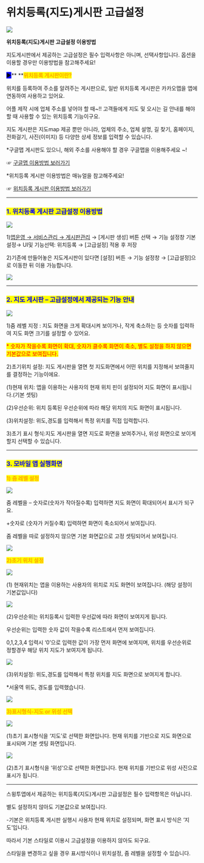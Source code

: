 # 위치등록(지도)게시판 고급설정

![](https://wp.swing2app.co.kr/wp-content/uploads/2020/11/%EC%9C%84%EC%B9%98%EB%93%B1%EB%A1%9D%EC%A0%9C%EB%AA%A91.png)

**위치등록(지도)게시판 고급설정 이용방법** &#x20;

지도게시판에서 제공하는 고급설정은 필수 입력사항은 아니며, 선택사항입니다. 옵션을 이용할 경우만 이용방법을 참고해주세요!

<mark style="background-color:blue;">**▶**</mark>**  **<mark style="color:orange;">**위치등록 게시판이란?**</mark>

위치를 등록하여 주소를 알려주는 게시판으로, 일반 위치등록 게시판은 카카오맵을 앱에 연동하여 사용하고 있어요.

어플 제작 시에 업체 주소를 넣어야 할 때\~!! 고객들에게 지도 및 오시는 길 안내를 해야 할 때 사용할 수 있는 위치등록 기능이구요.

지도 게시판은 지도map 제공 뿐만 아니라, 업체의 주소, 업체 설명, 길 찾기, 홈페이지, 전화걸기, 사진(이미지) 등 다양한 상세 정보를 입력할 수 있습니다.

\*구글맵 게시판도 있으니, 해외 주소를 사용해야 할 경우 구글맵을 이용해주세요 \~!

☞ [구글맵 이용방법 보러가기 ](google-map.md)

\*위치등록 게시판 이용방법은 매뉴얼을 참고해주세요!

☞ [위치등록 게시판 이용방법 보러가기 ](map-board.md)

***

### <mark style="color:blue;">**1. 위치등록 게시판 고급설정 이용방법**</mark>

![](https://wp.swing2app.co.kr/wp-content/uploads/2020/11/%EC%A7%80%EB%8F%84%EA%B2%8C%EC%8B%9C%ED%8C%90-%EA%B3%A0%EA%B8%89%EC%84%A4%EC%A0%955.png)

1\)[앱운영 → 서비스관리 → 게시판관리](http://www.swing2app.co.kr/view/board\_edit) → \[게시판 생성] 버튼 선택 → 기능 설정창 기본설정→ UI및 기능선택: 위치등록 → \[고급설정] 적용 후 저장

2\)기존에 만들어놓은 지도게시판이 있다면 \[설정] 버튼 → 기능 설정창 → \[고급설정]으로 이동한 뒤 이용 가능합니다.

![](https://wp.swing2app.co.kr/wp-content/uploads/2020/11/%EC%A7%80%EB%8F%84%EA%B2%8C%EC%8B%9C%ED%8C%90%EC%97%85%EB%8D%B0%EC%9D%B4%ED%8A%B81-1.png)

***

### <mark style="color:blue;">**2. 지도 게시판 – 고급설정에서 제공되는 기능 안내**</mark>

![](https://wp.swing2app.co.kr/wp-content/uploads/2020/11/%EC%A7%80%EB%8F%84%EA%B2%8C%EC%8B%9C%ED%8C%90-%EA%B3%A0%EA%B8%89%EC%84%A4%EC%A0%959.png)

1\)줌 레벨 지정 : 지도 화면을 크게 확대시켜 보이거나, 작게 축소하는 등 숫자를 입력하여 지도 화면 크기를 설정할 수 있어요.

<mark style="color:red;">\* 숫자가 작을수록 화면이 확대, 숫자가 클수록 화면이 축소, 별도 설정을 하지 않으면 기본값으로 보여집니다.</mark>

2\)초기위치 설정: 지도 게시판을 열면 첫 지도화면에서 어떤 위치를 지정해서 보여줄지를 결정하는 기능이에요.

(1)현재 위치: 앱을 이용하는 사용자의 현재 위치 핀이 설정되어 지도 화면이 표시됩니다.(기본 셋팅)

(2)우선순위: 위치 등록된 우선순위에 따라 해당 위치의 지도 화면이 표시됩니다.

(3)위치설정: 위도,경도를 입력해서 특정 위치를 직접 입력합니다.

3\)초기 표시 형식:지도 게시판을 열면 지도로 화면을 보여주거나, 위성 화면으로 보이게 할지 선택할 수 있습니다.

***

### <mark style="color:blue;">**3. 모바일 앱 실행화면**</mark>

<mark style="color:orange;">**1) 줌 레벨 설정**</mark>

![](https://wp.swing2app.co.kr/wp-content/uploads/2020/11/%EC%A7%80%EB%8F%84%EA%B2%8C%EC%8B%9C%ED%8C%90-%EA%B3%A0%EA%B8%89%EC%84%A4%EC%A0%954.png)

줌 레벨을 – 숫자로(숫자가 작아질수록) 입력하면 지도 화면이 확대되어서 표시가 되구요.

\+숫자로 (숫자가 커질수록) 입력하면 화면이 축소되어서 보여집니다.

줌 레벨을 따로 설정하지 않으면 기본 화면값으로 고정 셋팅되어서 보여집니다.

![](https://wp.swing2app.co.kr/wp-content/uploads/2020/09/%EC%BA%A1%EC%B2%9833.png)

<mark style="color:orange;">**2)초기 위치 설정**</mark>

![](https://wp.swing2app.co.kr/wp-content/uploads/2020/11/%EC%A7%80%EB%8F%84%EA%B2%8C%EC%8B%9C%ED%8C%90-%EA%B3%A0%EA%B8%89%EC%84%A4%EC%A0%957.png)

(1) 현재위치는 앱을 이용하는 사용자의 위치로 지도 화면이 보여집니다. (해당 설정이 기본값입니다)

![](https://wp.swing2app.co.kr/wp-content/uploads/2020/11/%EC%A7%80%EB%8F%84%EA%B2%8C%EC%8B%9C%ED%8C%90-%EA%B3%A0%EA%B8%89%EC%84%A4%EC%A0%956.png)

(2)우선순위는 위치등록시 입력한 우선값에 따라 화면이 보여지게 됩니다.

우선순위는 입력한 숫자 값이 작을수록 리스트에서 먼저 보여집니다.

0,1,2,3,4 입력시 ‘0’으로 입력한 값이 가장 먼저 화면에 보여지며, 위치를 우선순위로 정할경우 해당 위치 지도가 보여지게 됩니다.

![](https://wp.swing2app.co.kr/wp-content/uploads/2020/11/%EC%A7%80%EB%8F%84%EA%B2%8C%EC%8B%9C%ED%8C%90-%EA%B3%A0%EA%B8%89%EC%84%A4%EC%A0%9510.png)

(3)위치설정: 위도,경도를 입력해서 특정 위치를 지도 화면으로 보여지게 합니다.

\*서울역 위도, 경도를 입력했습니다.

![](https://wp.swing2app.co.kr/wp-content/uploads/2020/09/%EC%BA%A1%EC%B2%9833.png)

<mark style="color:orange;">**3)표시형식-지도 or 위성 선택**</mark>

![](https://wp.swing2app.co.kr/wp-content/uploads/2020/11/%EC%A7%80%EB%8F%84%EA%B2%8C%EC%8B%9C%ED%8C%90-%EA%B3%A0%EA%B8%89%EC%84%A4%EC%A0%952-1.png)

(1)초기 표시형식을 ‘지도’로 선택한 화면입니다. 현재 위치를 기반으로 지도 화면으로 표시되며 기본 셋팅 화면입니다.

![](https://wp.swing2app.co.kr/wp-content/uploads/2020/11/%EC%A7%80%EB%8F%84%EA%B2%8C%EC%8B%9C%ED%8C%90-%EA%B3%A0%EA%B8%89%EC%84%A4%EC%A0%951.png)

(2)초기 표시형식을 ‘위성’으로 선택한 화면입니다. 현재 위치를 기반으로 위성 사진으로 표시가 됩니다.

***

스윙투앱에서 제공하는 위치등록(지도)게시판 고급설정은 필수 입력항목은 아닙니다.

별도 설정하지 않아도 기본값으로 보여집니다.

\-기본은 위치등록 게시판 실행시 사용자 현재 위치로 설정되며, 화면 표시 방식은 ‘지도’입니다.

따라서 기본 스타일로 이용시 고급설정을 이용하지 않아도 되구요.

스타일을 변경하고 싶을 경우 표시방식이나 위치설정, 줌 레벨을 설정할 수 있습니다.
